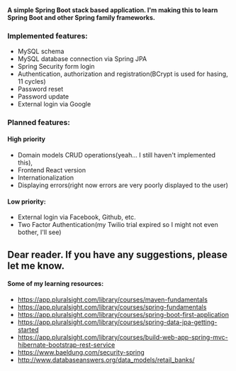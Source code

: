 #### A simple Spring Boot stack based application. I'm making this to learn Spring Boot and other Spring family frameworks.

### Implemented features:
* MySQL schema
* MySQL database connection via Spring JPA
* Spring Security form login
* Authentication, authorization and registration(BCrypt is used for hasing, 11 cycles)
* Password reset
* Password update
* External login via Google

### Planned features:
#### High priority
* Domain models CRUD operations(yeah... I still haven't implemented this),
* Frontend React version
* Internationalization
* Displaying errors(right now errors are very poorly displayed to the user)

#### Low priority:
* External login via Facebook, Github, etc.
* Two Factor Authentication(my Twilio trial expired so I might not even bother, I'll see)

## Dear reader. If you have any suggestions, please let me know.

#### Some of my learning resources:
* https://app.pluralsight.com/library/courses/maven-fundamentals
* https://app.pluralsight.com/library/courses/spring-fundamentals
* https://app.pluralsight.com/library/courses/spring-boot-first-application
* https://app.pluralsight.com/library/courses/spring-data-jpa-getting-started
* https://app.pluralsight.com/library/courses/build-web-app-spring-mvc-hibernate-bootstrap-rest-service
* https://www.baeldung.com/security-spring
* http://www.databaseanswers.org/data_models/retail_banks/
